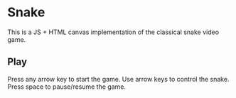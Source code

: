 # Snake

This is a JS + HTML canvas implementation of the classical snake video game.

## Play

Press any arrow key to start the game. Use arrow keys to control the snake. Press space to pause/resume the game.
